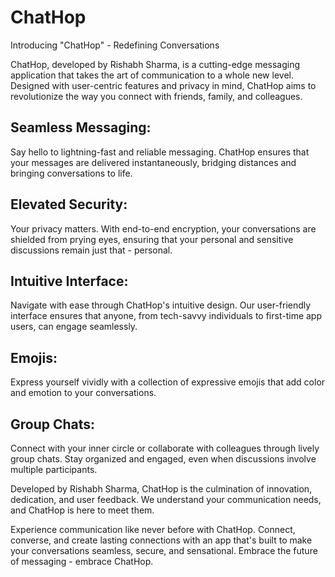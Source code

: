 # ChatHop

Introducing "ChatHop" - Redefining Conversations

ChatHop, developed by Rishabh Sharma, is a cutting-edge messaging application that takes the art of communication to a whole new level. Designed with user-centric features and privacy in mind, ChatHop aims to revolutionize the way you connect with friends, family, and colleagues.

## Seamless Messaging: 
  Say hello to lightning-fast and reliable messaging. ChatHop ensures that your messages are delivered instantaneously, bridging distances and bringing conversations to life.

## Elevated Security: 
  Your privacy matters. With end-to-end encryption, your conversations are shielded from prying eyes, ensuring that your personal and sensitive discussions remain just that - personal.

## Intuitive Interface: 
  Navigate with ease through ChatHop's intuitive design. Our user-friendly interface ensures that anyone, from tech-savvy individuals to first-time app users, can engage seamlessly.

## Emojis: 
  Express yourself vividly with a collection of expressive emojis that add color and emotion to your conversations.

## Group Chats: 
  Connect with your inner circle or collaborate with colleagues through lively group chats. Stay organized and engaged, even when discussions involve multiple participants.

Developed by Rishabh Sharma, ChatHop is the culmination of innovation, dedication, and user feedback. We understand your communication needs, and ChatHop is here to meet them.

Experience communication like never before with ChatHop. Connect, converse, and create lasting connections with an app that's built to make your conversations seamless, secure, and sensational. Embrace the future of messaging - embrace ChatHop.
